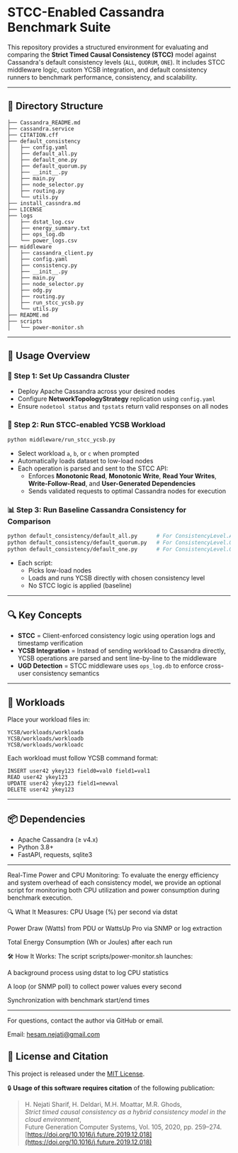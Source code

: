 # STCC-Enabled Cassandra Benchmark Suite

This repository provides a structured environment for evaluating and comparing the **Strict Timed Causal Consistency (STCC)** model against Cassandra's default consistency levels (`ALL`, `QUORUM`, `ONE`). It includes STCC middleware logic, custom YCSB integration, and default consistency runners to benchmark performance, consistency, and scalability.

---

## 📁 Directory Structure

```
├── Cassandra_README.md
├── cassandra.service
├── CITATION.cff
├── default_consistency
│   ├── config.yaml
│   ├── default_all.py
│   ├── default_one.py
│   ├── default_quorum.py
│   ├── __init__.py
│   ├── main.py
│   ├── node_selector.py
│   ├── routing.py
│   └── utils.py
├── install_cassndra.md
├── LICENSE
├── logs
│   ├── dstat_log.csv
│   ├── energy_summary.txt
│   ├── ops_log.db
│   └── power_logs.csv
├── middleware
│   ├── cassandra_client.py
│   ├── config.yaml
│   ├── consistency.py
│   ├── __init__.py
│   ├── main.py
│   ├── node_selector.py
│   ├── odg.py
│   ├── routing.py
│   ├── run_stcc_ycsb.py
│   └── utils.py
├── README.md
├── scripts
│   └── power-monitor.sh
```

---

## 🚀 Usage Overview

### 🔧 Step 1: Set Up Cassandra Cluster
- Deploy Apache Cassandra across your desired nodes
- Configure **NetworkTopologyStrategy** replication using `config.yaml`
- Ensure `nodetool status` and `tpstats` return valid responses on all nodes

### 🧠 Step 2: Run STCC-enabled YCSB Workload
```bash
python middleware/run_stcc_ycsb.py
```
- Select workload `a`, `b`, or `c` when prompted
- Automatically loads dataset to low-load nodes
- Each operation is parsed and sent to the STCC API:
  - Enforces **Monotonic Read**, **Monotonic Write**, **Read Your Writes**, **Write-Follow-Read**, and **User-Generated Dependencies**
  - Sends validated requests to optimal Cassandra nodes for execution

### 📊 Step 3: Run Baseline Cassandra Consistency for Comparison
```bash
python default_consistency/default_all.py      # For ConsistencyLevel.ALL
python default_consistency/default_quorum.py   # For ConsistencyLevel.QUORUM
python default_consistency/default_one.py      # For ConsistencyLevel.ONE
```
- Each script:
  - Picks low-load nodes
  - Loads and runs YCSB directly with chosen consistency level
  - No STCC logic is applied (baseline)

---

## 🔍 Key Concepts
- **STCC** = Client-enforced consistency logic using operation logs and timestamp verification
- **YCSB Integration** = Instead of sending workload to Cassandra directly, YCSB operations are parsed and sent line-by-line to the middleware
- **UGD Detection** = STCC middleware uses `ops_log.db` to enforce cross-user consistency semantics

---

## 🧪 Workloads
Place your workload files in:
```
YCSB/workloads/workloada
YCSB/workloads/workloadb
YCSB/workloads/workloadc
```
Each workload must follow YCSB command format:
```
INSERT user42 ykey123 field0=val0 field1=val1
READ user42 ykey123
UPDATE user42 ykey123 field1=newval
DELETE user42 ykey123
```

---

## 📦 Dependencies
- Apache Cassandra (≥ v4.x)
- Python 3.8+
- FastAPI, requests, sqlite3

---

Real-Time Power and CPU Monitoring:
To evaluate the energy efficiency and system overhead of each consistency model, we provide an optional script for monitoring both CPU utilization and power consumption during benchmark execution.

🔍 What It Measures:
CPU Usage (%) per second via dstat

Power Draw (Watts) from PDU or WattsUp Pro via SNMP or log extraction

Total Energy Consumption (Wh or Joules) after each run

🛠️ How It Works:
The script scripts/power-monitor.sh launches:

A background process using dstat to log CPU statistics

A loop (or SNMP poll) to collect power values every second

Synchronization with benchmark start/end times

---

For questions, contact the author via GitHub or email.


Email: hesam.nejati@gmail.com

## 📜 License and Citation

This project is released under the [MIT License](./LICENSE).

🔒 **Usage of this software requires citation** of the following publication:

> H. Nejati Sharif, H. Deldari, M.H. Moattar, M.R. Ghods,  
> *Strict timed causal consistency as a hybrid consistency model in the cloud environment*,  
> Future Generation Computer Systems, Vol. 105, 2020, pp. 259–274.  
> [https://doi.org/10.1016/j.future.2019.12.018](https://doi.org/10.1016/j.future.2019.12.018)
